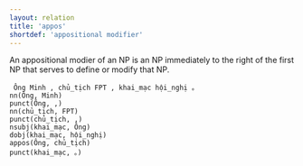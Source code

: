 ```yaml
---
layout: relation
title: 'appos'
shortdef: 'appositional modifier'
---
```


An appositional modier of an NP is an NP immediately to the right of the first NP that serves to
define or modify that NP.

<pre><code class="language-sdparse"> Ông Minh , chủ_tịch FPT , khai_mạc hội_nghị 。
nn(Ông, Minh)
punct(Ông, ,)
nn(chủ_tịch, FPT)
punct(chủ_tịch, ,)
nsubj(khai_mạc, Ông)
dobj(khai_mạc, hội_nghị)
appos(Ông, chủ_tịch)
punct(khai_mạc, 。)
</code></pre>
<!-- Interlanguage links updated Út zář 29 18:41:08 CEST 2020 -->
